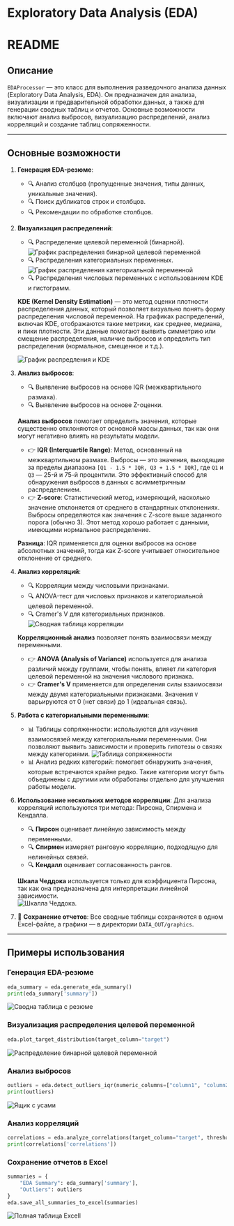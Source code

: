 # Exploratory Data Analysis (EDA)

# README

## Описание

`EDAProcessor` — это класс для выполнения разведочного анализа данных (Exploratory Data Analysis, EDA). 
Он предназначен для анализа, визуализации и предварительной обработки данных, а также для генерации сводных таблиц и отчетов. 
Основные возможности включают анализ выбросов, визуализацию распределений, анализ корреляций и создание таблиц сопряженности.

---

## Основные возможности

1. **Генерация EDA-резюме**:
   - 🔍 Анализ столбцов (пропущенные значения, типы данных, уникальные значения).
   - 🔍 Поиск дубликатов строк и столбцов.
   - 🔍 Рекомендации по обработке столбцов.

2. **Визуализация распределений**:
   - 🔍 Распределение целевой переменной (бинарной).
   ![График распределения бинарной целевой переменной](DATA_OUT/graphics/target_distribution_Response.jpg)
   - 🔍 Распределения категориальных переменных.
   ![График распределения категориальной переменной](DATA_OUT/graphics/categorical_distribution_Education.jpg)
   - 🔍 Распределения числовых переменных с использованием KDE и гистограмм.

   **KDE (Kernel Density Estimation)** — это метод оценки плотности распределения данных, который позволяет визуально понять форму распределения числовой переменной. 
   На графиках распределений, включая KDE, отображаются такие метрики, как среднее, медиана, и пики плотности. 
   Эти данные помогают выявить симметрию или смещение распределения, наличие выбросов и определить тип распределения (нормальное, смещенное и т.д.).

   ![График распредления и KDE](DATA_OUT/graphics/kde_distribution_NumWebPurchases.jpg)

4. **Анализ выбросов**:
   - 🔍 Выявление выбросов на основе IQR (межквартильного размаха).
   - 🔍 Выявление выбросов на основе Z-оценки.

   **Анализ выбросов** помогает определить значения, которые существенно отклоняются от основной массы данных, так как они могут негативно влиять на результаты модели.

   - 👉 **IQR (Interquartile Range)**: Метод, основанный на межквартильном размахе. 
     Выбросы — это значения, выходящие за пределы диапазона `[Q1 - 1.5 * IQR, Q3 + 1.5 * IQR]`, где `Q1` и `Q3` — 25-й и 75-й процентили. 
     Это эффективный способ для обнаружения выбросов в данных с асимметричным распределением.
   - 👉 **Z-score**: Статистический метод, измеряющий, насколько значение отклоняется от среднего в стандартных отклонениях. 
     Выбросы определяются как значения с Z-score выше заданного порога (обычно 3). 
     Этот метод хорошо работает с данными, имеющими нормальное распределение.

   **Разница**: IQR применяется для оценки выбросов на основе абсолютных значений, тогда как Z-score учитывает относительное отклонение от среднего.

5. **Анализ корреляций**:
   - 🔍 Корреляции между числовыми признаками.
   - 🔍 ANOVA-тест для числовых признаков и категориальной целевой переменной.
   - 🔍 Cramer's V для категориальных признаков.
   ![Сводная таблица корреляции](DATA_OUT/graphics/correlation.jpg)

   **Корреляционный анализ** позволяет понять взаимосвязи между переменными.  
   - 👉 **ANOVA (Analysis of Variance)** используется для анализа различий между группами, чтобы понять, влияет ли категория целевой переменной на значения числового признака.
   - 👉 **Cramer's V** применяется для определения силы взаимосвязи между двумя категориальными признаками. 
     Значения `V` варьируются от 0 (нет связи) до 1 (идеальная связь).

6. **Работа с категориальными переменными**:
   - 📊 Таблицы сопряженности: используются для изучения взаимосвязей между категориальными переменными. 
     Они позволяют выявить зависимости и проверить гипотезы о связях между категориями.
     ![Таблица сопряженности](DATA_OUT/graphics/sopr.jpg)
   - 📊 Анализ редких категорий: помогает обнаружить значения, которые встречаются крайне редко. 
     Такие категории могут быть объединены с другими или обработаны отдельно для улучшения работы модели.

7. **Использование нескольких методов корреляции**:
   Для анализа корреляций используются три метода: Пирсона, Спирмена и Кендалла.  
   - 🔍 **Пирсон** оценивает линейную зависимость между переменными.
   - 🔍 **Спирмен** измеряет ранговую корреляцию, подходящую для нелинейных связей.
   - 🔍 **Кендалл** оценивает согласованность рангов.  

   **Шкала Чеддока** используется только для коэффициента Пирсона, так как она предназначена для интерпретации линейной зависимости.  
    ![Шкалла Чеддока](DATA_OUT/graphics/Cheddok.jpg).

8. 📂 **Сохранение отчетов**: Все сводные таблицы сохраняются в одном Excel-файле, а графики — в директории `DATA_OUT/graphics`.

---

## Примеры использования

### Генерация EDA-резюме
```python
eda_summary = eda.generate_eda_summary()
print(eda_summary['summary'])
```
![Сводна таблица с резюме](DATA_OUT/graphics/resume.jpg)

### Визуализация распределения целевой переменной
```python
eda.plot_target_distribution(target_column="target")
```
![Распределение бинарной целевой переменной](DATA_OUT/graphics/target_distribution_Response.jpg)

### Анализ выбросов
```python
outliers = eda.detect_outliers_iqr(numeric_columns=["column1", "column2"])
print(outliers)
```
![Ящик с усами](DATA_OUT/graphics/boxplot_NumWebPurchases.jpg)
### Анализ корреляций
```python
correlations = eda.analyze_correlations(target_column="target", threshold=0.5)
print(correlations['correlations'])
```

### Сохранение отчетов в Excel
```python
summaries = {
    "EDA Summary": eda_summary['summary'],
    "Outliers": outliers
}
eda.save_all_summaries_to_excel(summaries)
```
![Полная таблица Excell](DATA_OUT/graphics/excell_graphics.g.jpg)
